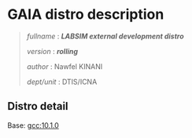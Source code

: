 # GAIA distro description

> *fullname* : ***LABSIM external development distro***
>
> *version* : ***rolling***
>
> *author* : Nawfel KINANI
>
> *dept/unit* : DTIS/ICNA

## Distro detail

Base: [gcc:10.1.0](https://hub.docker.com/_/gcc)